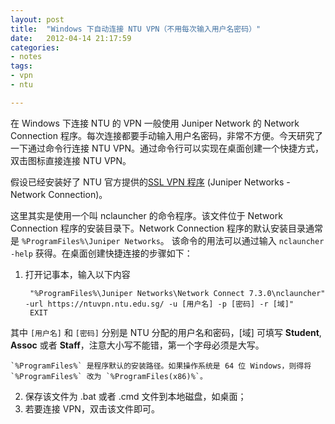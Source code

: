 ```yaml
---
layout: post
title:  "Windows 下自动连接 NTU VPN（不用每次输入用户名密码）"
date:   2012-04-14 21:17:59
categories: 
- notes 
tags:
- vpn
- ntu

---
```


在 Windows 下连接 NTU 的 VPN 一般使用 Juniper Network 的 Network Connection 程序。每次连接都要手动输入用户名密码，非常不方便。今天研究了一下通过命令行连接 NTU VPN。通过命令行可以实现在桌面创建一个快捷方式，双击图标直接连接 NTU VPN。

假设已经安装好了 NTU 官方提供的[SSL VPN 程序](http://www.ntu.edu.sg/cits/itnetworking/remoteaccess/Pages/quickstartguide.aspx#winvpn) (Juniper Networks - Network Connection)。

这里其实是使用一个叫 nclauncher 的命令程序。该文件位于 Network Connection 程序的安装目录下。Network Connection 程序的默认安装目录通常是 `%ProgramFiles%\Juniper Networks`。 该命令的用法可以通过输入 `nclauncher -help` 获得。在桌面创建快捷连接的步骤如下：

1. 打开记事本，输入以下内容	

		"%ProgramFiles%\Juniper Networks\Network Connect 7.3.0\nclauncher" -url https://ntuvpn.ntu.edu.sg/ -u [用户名] -p [密码] -r [域]"
		EXIT
其中 `[用户名]` 和 `[密码]` 分别是 NTU 分配的用户名和密码，[域] 可填写 **Student**, **Assoc** 或者 **Staff**，注意大小写不能错，第一个字母必须是大写。

    `%ProgramFiles%` 是程序默认的安装路径。如果操作系统是 64 位 Windows，则得将 `%ProgramFiles%` 改为 `%ProgramFiles(x86)%`。
    
2. 保存该文件为 .bat 或者 .cmd 文件到本地磁盘，如桌面；
3. 若要连接 VPN，双击该文件即可。